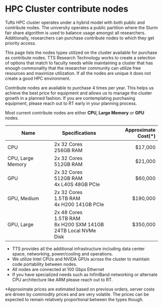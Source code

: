 # HPC Cluster contribute nodes

Tufts HPC cluster operates under a hybrid model with both public and contribute nodes.  The university operates a public partition where the Slurm fair share algorithm is used to balance usage amongst all researchers.  Additionally, researchers can purchase contribute nodes to which they get priority access. 

This page lists the nodes types utilized on the cluster available for purchase as contribute nodes.  TTS Research Technology works to create a selection of options that match to faculty needs while maintaining a cluster that has enough commonality that the researcher community can utilize free resources  and maximize utilization.  If all the nodes are unique it does not create a good HPC environment. 


Contribute nodes are available to purchase 4 times per year.  This helps us achieve the best price for equipment and allows us to manage the cluster growth in a planned fashion. If you are contemplating purchasing equipment, please reach out to RT early in your planning process. 

Most current contribute nodes are either **CPU, Large Memory** or **GPU** nodes.


| **Name**          | **Specifications**                                                         | **Approximate Cost(\*)** |
|-------------------|----------------------------------------------------------------------------|-------------------------:|
| CPU               | 2x 32 Cores<br/>256GB RAM                                                  |                  $17,000 |
| CPU, Large Memory | 2x 32 Cores<br/>512GB RAM                                                  |                  $21,000 |
| GPU               | 2x 32 Cores<br/>512GB RAM<br/>4x L40S 48GB PCIe                            |                  $60,000 |
| GPU, Medium       | 2x 32 Cores<br/>1.5TB RAM<br/>4x H200 141GB PCIe                           |                 $190,000 |
| GPU, Large        | 2x 48 Cores<br/>1.5TB RAM<br/>8x H200 SXM 141GB<br/>24TB Local NVMe Disk   |                 $350,000 |


* TTS provides all the additional infrastructure including data center space, networking, power/cooling and operations. 
* We utilize Intel CPUs and NVIDA GPUs across the cluster to maintain code portability between nodes.   
* All nodes are connected at 100 Gbps Ethernet 
* If you have specialized needs  such as InfiniBand networking or alternate CPU architecture like ARM please reach out to RT. 

*Approximate prices are estimated based on previous orders, server costs are driven by commodity prices and are very volatile.  The prices can be expected to remain relatively proportional between the types though.

